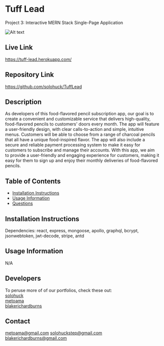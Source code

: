 # Tuff Lead
Project 3: Interactive MERN Stack Single-Page Application

![Alt text](./client/src/assets/screenshot.JPEG "Screenshot")

## Live Link
https://tuff-lead.herokuapp.com/

## Repository Link
https://github.com/solohuck/TuffLead

## Description
As developers of this food-flavored pencil subscription app, our goal is to create a convenient and customizable service that delivers high-quality, food-flavored pencils to customers' doors every month. The app will feature a user-friendly design, with clear calls-to-action and simple, intuitive menus. Customers will be able to choose from a range of charcoal pencils that all have a unique food-inspired flavor. The app will also include a secure and reliable payment processing system to make it easy for customers to subscribe and manage their accounts. With this app, we aim to provide a user-friendly and engaging experience for customers, making it easy for them to sign up and enjoy their monthly deliveries of food-flavored pencils.

  ## Table of Contents
  * [Installation Instructions](#installation-instructions)
  * [Usage Information](#usage-information)
  * [Questions](#questions)

  ## Installation Instructions
  Dependencies: react, express, mongoose, apollo, graphql, bcrypt, jsonwebtoken, jwt-decode, stripe, antd

  ## Usage Information
  N/A

  ## Developers
  To peruse more of of our portfolios, check these out: <br>
  [solohuck](https://github.com/solohuck) <br>
  [metoama](https://github.com/metoama) <br>
  [blakerichardburns](https://github.com/blakerichardburns)

  ## Contact
  metoama@gmail.com
  solohuckstep@gmail.com
  blakerichardburns@gmail.com